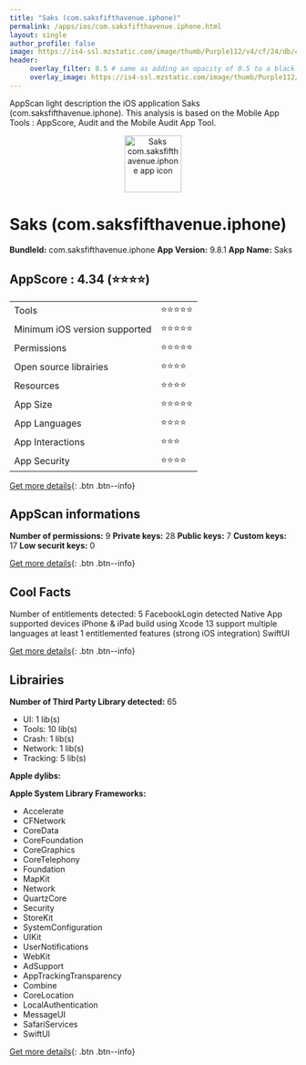 ```yaml
---
title: "Saks (com.saksfifthavenue.iphone)"
permalink: /apps/ios/com.saksfifthavenue.iphone.html
layout: single
author_profile: false
image: https://is4-ssl.mzstatic.com/image/thumb/Purple112/v4/cf/24/db/cf24dbf0-8078-f7b4-990e-b6515571760a/AppIcon-1x_U007emarketing-0-10-0-85-220.png/512x512bb.jpg
header: 
     overlay_filter: 0.5 # same as adding an opacity of 0.5 to a black background
     overlay_image: https://is4-ssl.mzstatic.com/image/thumb/Purple112/v4/cf/24/db/cf24dbf0-8078-f7b4-990e-b6515571760a/AppIcon-1x_U007emarketing-0-10-0-85-220.png/512x512bb.jpg
---
```

AppScan light description the iOS application Saks (com.saksfifthavenue.iphone). This analysis is based on the Mobile App Tools : AppScore, Audit and the Mobile Audit App Tool.

  
  
<div style="text-align: center;"><img src="https://is4-ssl.mzstatic.com/image/thumb/Purple112/v4/cf/24/db/cf24dbf0-8078-f7b4-990e-b6515571760a/AppIcon-1x_U007emarketing-0-10-0-85-220.png/512x512bb.jpg" width="100" height="100" alt="Saks com.saksfifthavenue.iphone app icon"></div>  
  
# Saks (com.saksfifthavenue.iphone)

**BundleId:** com.saksfifthavenue.iphone
**App Version:** 9.8.1
**App Name:** Saks


## AppScore : 4.34 (⭐️⭐️⭐️⭐️) 

<table>
<tr><td> Tools </td><td> ⭐️⭐️⭐️⭐️⭐️ </td></tr>
<tr><td> Minimum iOS version supported </td><td> ⭐️⭐️⭐️⭐️⭐️ </td></tr>
<tr><td> Permissions </td><td> ⭐️⭐️⭐️⭐️⭐️ </td></tr>
<tr><td> Open source librairies </td><td> ⭐️⭐️⭐️⭐️ </td></tr>
<tr><td> Resources </td><td> ⭐️⭐️⭐️⭐️ </td></tr>
<tr><td> App Size </td><td> ⭐️⭐️⭐️⭐️⭐️ </td></tr>
<tr><td> App Languages </td><td> ⭐️⭐️⭐️⭐️ </td></tr>
<tr><td> App Interactions </td><td> ⭐️⭐️⭐️ </td></tr>
<tr><td> App Security </td><td> ⭐️⭐️⭐️⭐️ </td></tr>
</table>

[Get more details](/pricing.html){: .btn .btn--info}  
  
## AppScan informations 

**Number of permissions:** 9
**Private keys:** 28
**Public keys:** 7
**Custom keys:** 17
**Low securit keys:** 0
  
[Get more details](/pricing.html){: .btn .btn--info}

## Cool Facts

Number of entitlements detected: 5
FacebookLogin detected
Native App
supported devices iPhone & iPad
build using Xcode 13
support multiple languages
at least 1 entitlemented features (strong iOS integration)
SwiftUI
  
[Get more details](/pricing.html){: .btn .btn--info}

## Librairies 
**Number of Third Party Library detected:** 65
- UI: 1 lib(s)
- Tools: 10 lib(s)
- Crash: 1 lib(s)
- Network: 1 lib(s)
- Tracking: 5 lib(s)

**Apple dylibs:**


**Apple System Library Frameworks:**
- Accelerate
- CFNetwork
- CoreData
- CoreFoundation
- CoreGraphics
- CoreTelephony
- Foundation
- MapKit
- Network
- QuartzCore
- Security
- StoreKit
- SystemConfiguration
- UIKit
- UserNotifications
- WebKit
- AdSupport
- AppTrackingTransparency
- Combine
- CoreLocation
- LocalAuthentication
- MessageUI
- SafariServices
- SwiftUI


  
[Get more details](/pricing.html){: .btn .btn--info}

